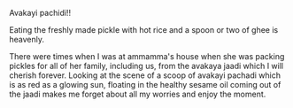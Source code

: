 Avakayi pachidi!!
<!--more-->
Eating the freshly made pickle with hot rice and a spoon or two of ghee
is heavenly.

There were times when I was at ammamma's house when she was packing pickles for all of her family, including us, from the avakaya jaadi
which I will cherish forever. Looking at the scene of a scoop of avakayi pachadi which is as red as a glowing sun, floating in the healthy sesame oil
coming out of the jaadi makes me forget about all my worries and enjoy the moment.